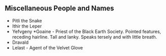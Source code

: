 ## Miscellaneous People and Names

* Pitli the Snake
* Ithir the Leper
* Yefvgeny
*Goaine - Priest of the Black Earth Society. Pointed features, receding hairline. Tall and lanky. Speaks tersely and with little breath.
* Dravald
* Lelast - Agent of the Velvet Glove